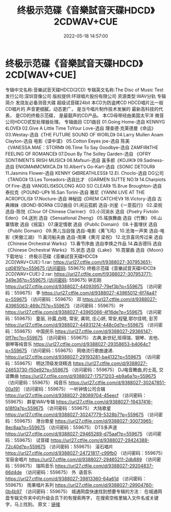 ﻿---
title: 终极示范碟《音樂試音天碟HDCD》2CDWAV+CUE
date: 2022-05-18 14:57:00
categories: 试音碟、非卖品、发烧碟
tags: 纯音雅乐
---
# 终极示范碟《音樂試音天碟HDCD》2CD[WAV+CUE]

专辑中文名称:音樂試音天碟HDCD(2CD)
专辑英文名称:The Disc of Music Test
发行公司:深圳音像公司
版权提供:环球唱片股份有限公司
资源类型:WAV分轨
专辑简介
发烧友必备测音大碟
超级试音碟24bit
本CD为防盗拷CD
HDCD唱片比一般CD唱片的
声音更细膩，动态更广，
是当今唱片制作技术发展的
最新高科技的代表，
是CD的终极示范碟，
是最靓声的CD产品。
本CD母带经由美国太平洋
微音公司HDCD贰型处理器处理。
专辑曲目
CD1曲目
01.Going Home-选自 KENNYG《LOVE》
02.Give A Little Time ToYour Love-选自 理查德·克莱德曼《命运》
03.Westay-选自《THE FUTURE SOUND OF WORLD》
04.Larry Mullen Aoam Clayton-选自 电影《谍中谍》
05.Cotton Eeyes joe-选自 陈美《VANESSA.MAE：STORM》
06.Time To Say Goodbye-选自 ZAMFIR《THE FEELING OF ROMANCE》
07.Doun By The Solley Garden-选自 《OFRY SDNTIMENTS IRISH MUSIC》
08.Mafsuri-选自 喜多郎《KOJIKI》
09.Sadness-选自 ENIGMA《MCMXCA.D》
10.Albert's Go-Kart-选自《SONIC DETOUR》
11.Jasmins Flower-选自 KENNY G《BREATHLESS》
12.El. Choclo-选自 DG公司《TANGO》
13.Les Toreadors-选自比才 《GARMEN SUTTE NO.1》
14.Charpiots Of Fire-选自 VANGELIS《SOLONG AGO SO CLEAR》
15.Brue Broughton-选自 泰拉克《POUND-UP》
16.San Torini-选自 雅尼《YANNI LIVE AT THE ACROPOLIS》
17.Nocture-选自 神秘园《DREM CATCHEV》
18.Victory-选自 古典辣妹《BOND-BORN》
CD2曲目
01.闲云孤鹤 选自-刘星《一意孤行》
02.梁祝 选自-陈悦《Clour Of Chinese Clariner》
03.小河淌水 选自《Poelry Fivtolin Eden》
04.送別 选自《Sensatlonal Zheng》
05.瑤族舞曲 选自《竹舞》
06.山寨情歌 选自《摇篮》
07.康定情歌 选自《Publlc Domain》
08.十面埋伏 选自《Publlc Domain》
09.男儿当自強 选自-电影《黄飞鸿》
10.沧海一声笑 选自-电影《笑傲江湖》
11.黃河船夫曲 选自-雨果《黄河 梁祝》
12.北京喜讯传过来 选自《Chinese Orchestral Warks》
13.春节序曲 选自李焕之作品
14.森吉德玛 选自《Chinese Orchestral Warks》
15.状态 选自《Lake》
16.霓裳曲 选自《Moon》
下载地址：
终极示范碟《音樂試音天碟HDCD》2CD[WAV+CUE]-1.rar: https://url27.ctfile.com/f/9388027-307953651-cd0819?p=559675 (访问密码:
559675)
终极示范碟《音樂試音天碟HDCD》2CD[WAV+CUE]-2.rar: https://url27.ctfile.com/f/9388027-307953771-349e36?p=559675 (访问密码:
559675)
钟志刚
https://url27.ctfile.com/d/9388027-44093957-79ef3b?p=559675
（访问密码：559675）
李
https://url27.ctfile.com/d/9388027-43965012-6f74a4?p=559675
（访问密码：559675）
邓
https://url27.ctfile.com/d/9388027-43965063-469c75?p=559675
（访问密码：559675）
叶
https://url27.ctfile.com/d/9388027-43965066-4f16de?p=559675
（访问密码：559675）
童丽, 孙露,白晓, 常安, 龚玥, 庄心妍, 常安,程璧,鄂尔佳明, 彭芳
https://url27.ctfile.com/d/9388027-44931274-448c0d?p=559675
（访问密码：559675）
中国民乐
https://url27.ctfile.com/d/9388027-29366147-0ff7ec?p=559675
（访问密码：559675）
古典,新世纪,班得瑞、钢琴、吉他、钢琴等纯音乐
https://url27.ctfile.com/d/9388027-29358653-b4064c?p=559675
（访问密码：559675）
网络流行歌曲速递.
https://url27.ctfile.com/d/9388027-29193281-ba4132?p=559675
（访问密码：559675）
明达顶级发烧精选
https://url27.ctfile.com/d/9388027-24653730-f50e92?p=559675
（访问密码：559675）
DJ电音舞曲,的士高, 交谊舞曲
https://url27.ctfile.com/d/9388027-17571203-eb9a6a?p=559675
（访问密码：559675）
纯音乐
https://url27.ctfile.com/d/9388027-30247851-00a191
（访问密码：559675）
一听钟情公司合辑
https://url27.ctfile.com/d/9388027-28089704-45eecf
（访问密码：559675）
群星WAV专辑
https://url27.ctfile.com/d/9388027-19437416-b18f0a?p=559675
（访问密码：559675）
大陆歌星
https://url27.ctfile.com/d/9388027-30247779-5328b7?p=559675
（访问密码：559675）
港台歌星
https://url27.ctfile.com/d/9388027-30073965-8ec8aa?p=559675
（访问密码：559675）
DTS多声道
https://url27.ctfile.com/d/9388027-29465289-d75aaf?p=559675
（访问密码：559675）
试音碟
https://url27.ctfile.com/d/9388027-29424388-72c40d?p=559675
（访问密码：559675）
滚石唱片
https://url27.ctfile.com/d/9388027-24721817-c99fb0
（访问密码：559675）
宝丽金唱片
https://url27.ctfile.com/d/9388027-29465211-2db889
（访问密码：559675）
瑞鸣音乐
https://url27.ctfile.com/d/9388027-29204837-66d4de
（访问密码：559675）
外  语音乐
https://url27.ctfile.com/d/9388027-39813360-64a61d
（访问密码：559675）
雨果唱片系列
https://url27.ctfile.com/d/9388027-29904760-0b4b97
（访问密码：559675）
城通网盘快速找到想要专辑的方法：
在城通网盘专辑文件夹中的升级会员下的有搜索两字，
在搜索空格里输入文件名或关键字，马上找到。
原文：[链接](https://blog.sina.com.cn/s/blog_1647c7e7601030xat.html)